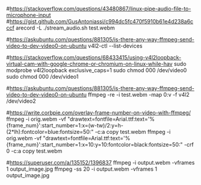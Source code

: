 

#https://stackoverflow.com/questions/43480867/linux-pipe-audio-file-to-microphone-input
#https://gist.github.com/GusAntoniassi/c994dc5fc470f5910b61e4d238a6cccf
arecord -L
./stream_audio.sh test.webm 

#https://askubuntu.com/questions/881305/is-there-any-way-ffmpeg-send-video-to-dev-video0-on-ubuntu
v4l2-ctl --list-devices

#https://stackoverflow.com/questions/68433415/using-v4l2loopback-virtual-cam-with-google-chrome-or-chromium-on-linux-while-hav
sudo modprobe v4l2loopback exclusive_caps=1
sudo chmod 000 /dev/video0
sudo chmod 000 /dev/video1

#https://askubuntu.com/questions/881305/is-there-any-way-ffmpeg-send-video-to-dev-video0-on-ubuntu
ffmpeg -re -i test.webm -map 0:v -f v4l2 /dev/video2


#https://write.corbpie.com/overlay-frame-number-on-video-with-ffmpeg/
ffmpeg -i orig.webm -vf "drawtext=fontfile=Arial.ttf:text='%{frame_num}':start_number=1:x=(w-tw)/2:y=h-(2*lh):fontcolor=blue:fontsize=50:" -c:a copy test.webm
ffmpeg -i orig.webm -vf "drawtext=fontfile=Arial.ttf:text='%{frame_num}':start_number=1:x=10:y=10:fontcolor=black:fontsize=50:" -crf 0 -c:a copy test.webm

#https://superuser.com/a/135152/1396837
ffmpeg -i output.webm -vframes 1  output_image.jpg
ffmpeg -ss 20 -i output.webm -vframes 1  output_image.jpg


